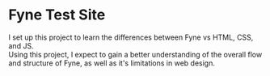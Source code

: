 # Fyne Test Site
I set up this project to learn the differences between Fyne vs HTML, CSS, and JS.  
Using this project, I expect to gain a better understanding of the overall flow and structure of Fyne, as well as it's limitations in web design.